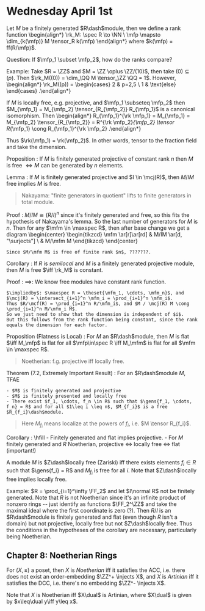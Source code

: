 # Wednesday April 1st

Let $M$ be a finitely generated $R\dash$module, then we define a rank function
\begin{align*}
\rk_M: \spec R \to \NN \\
\mfp \mapsto \dim_{k(\mfp)} M \tensor_R k(\mfp)
\end{align*}
where $k(\mfp) = ff(R/\mfp)$.

Question:
If $\mfp_1 \subset \mfp_2$, how do the ranks compare?

Example:
Take $R = \ZZ$ and $M = \ZZ \oplus \ZZ/(10)$, then take $(0) \subseteq (p)$.
Then $\rk_M((0)) = \dim_\QQ M \tensor_\ZZ \QQ = 1$.
However,
\begin{align*}
\rk_M((p)) = \begin{cases}
2 & p=2,5 \\
1 & \text{else}
\end{cases}
.\end{align*}

If $M$ is locally free, e.g. projective, and $\mfp_1 \subseteq \mfp_2$ then $M_{\mfp_1} = M_{\mfp_2} \tensor_{R_{\mfp_2}} R_{\mfp_1}$ is a canonical isomorphism.
Then
\begin{align*}
R_{\mfp_1}^{\rk \mfp_1} = M_{\mfp_1} = M_{\mfp_2} \tensor_{R_{\mfp_2}}
= R^{\rk \mfp_2}_{\mfp_2} \tensor R_{\mfp_1} \cong R_{\mfp_1}^{\rk \mfp_2}
.\end{align*}

Thus $\rk(\mfp_1) = \rk(\mfp_2)$.
In other words, tensor to the fraction field and take the dimension.

Proposition
: If $M$ is finitely generated projective of constant rank $n$ then $M$ is free $\iff M$ can be generated by $n$ elements.

Lemma
: If $M$ is finitely generated projective and $I \in \mcj(R)$, then $M/IM$ free implies $M$ is free.

> Nakayama: "finite generators in quotient" lifts to finite generators in total module.

Proof
:   $M/IM \cong(R/I)^n$ since it's finitely generated and free, so this fits the hypothesis of Nakayama's lemma.
    So the last number of generators for $M$ is $n$.
    Then for any $\mfm \in \maxspec R$, then after base change we get a diagram
    \begin{center}
    \begin{tikzcd}
    \mfm \ar[r]\ar[rd] & M/IM \ar[d, "\surjects"] \\
    & M/\mfm M
    \end{tikzcd}
    \end{center}

    Since $M/\mfm M$ is free of finite rank $n$, ???????.


Corollary
: If $R$ is *semilocal* and $M$ is a finitely generated projective module, then $M$ is free $\iff \rk_M$ is constant.

Proof
:   $\implies$: We know free modules have constant rank function.

    $\impliedby$: $\maxspec R = \theset{\mfm_1, \cdots, \mfm_n}$, and $\mcj(R) = \intersect_{i=1}^n \mfm_i = \prod_{i=1}^n \mfm_i$.
    Thus $R/\mcf(R) = \prod_{i=1}^n R/\mfm_i$, and $M / \mcj(R) M \cong \prod_{i=1}^n M/\mfm_i M$.
    So we just need to show that the dimension is independent of $i$.
    But this follows from the rank function being constant, since the rank equals the dimension for each factor.

Proposition (Flatness is Local)
: For $M$ an $R\dash$module, then $M$ is flat $\iff M_\mfp$ is flat for all $\mfp\in\spec R \iff M_\mfm$ is flat for all $\mfm \in \maxspec R$.

> Noetherian: f.g. projective iff locally free.

Theorem (7.2, Extremely Important Result)
:   For an $R\dash$module $M$, TFAE

    - $M$ is finitely generated and projective
    - $M$ is finitely presented and locally free
    - There exist $f_1, \cdots, f_n \in R$ such that $\gens{f_1, \cdots, f_n} = R$ and for all $1\leq i \leq n$, $M_{f_i}$ is a free $R_{f_i}\dash$module.

> Here $M_{f_i}$ means localize at the powers of $f_i$, i.e. $M \tensor R_{f_i}$.

Corollary
:   \hfill
    - Finitely generated and flat implies projective.
    - For $M$ finitely generated and $R$ Noetherian, projective $\iff$ locally free $\iff$ flat (important!)

A module $M$ is $Z\dash$locally free (Zariski) iff there exists elements $f_i\in R$ such that $\gens{f_i} = R$ and $M_{f_i}$ is free for all $i$.
Note that $Z\dash$locally free implies locally free.

Example:
$R = \prod_{i=1}^\infty \FF_2$ and let $I\normal R$ not be finitely generated.
Note that $R$ is not Noetherian since it's an infinite product of nonzero rings -- just identify as functions $\FF_2^\ZZ$ and take the maximal ideal where the first coordinate is zero (?).
Then $R/I$ is an $R\dash$module is finitely generated and flat (even though $R$ isn't a domain) but not projective, locally free but not $Z\dash$locally free.
Thus the conditions in the hypotheses of the corollary are necessary, particularly being Noetherian.

## Chapter 8: Noetherian Rings

For $(X, \leq)$ a poset, then $X$ is *Noetherian* iff it satisfies the ACC, i.e. there does not exist an order-embedding $\ZZ^+ \injects X$, and $X$ is *Artinian* iff it satisfies the DCC, i.e. there's no embedding $\ZZ^- \injects X$.

Note that $X$ is Noetherian iff $X\dual$ is Artinian, where $X\dual$ is given by $x\leq\dual y\iff y\leq x$.

